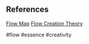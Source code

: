## References

[Flow Map](https://publish.obsidian.md/lyt-kit/Flow+Map#Flow+Map)
[Flow Creation Theory](https://publish.obsidian.md/lyt-kit/FlowCreation+Theory#FlowCreation+Theory)

#flow #essence #creativity 